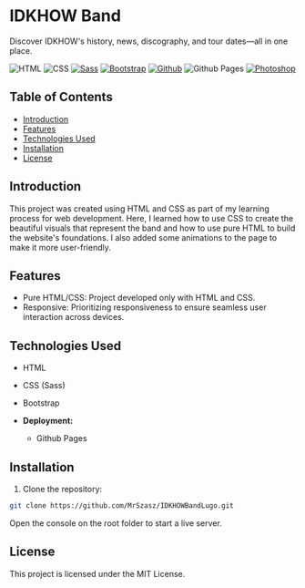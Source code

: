 # IDKHOW Band

Discover IDKHOW's history, news, discography, and tour dates—all in one place.

![HTML](https://img.shields.io/badge/HTML5-E34F26?style=for-the-badge&logo=html5&logoColor=white) ![CSS](https://img.shields.io/badge/CSS3-1572B6?style=for-the-badge&logo=css3&logoColor=white) [![Sass](https://img.shields.io/badge/Sass-CC6699?style=for-the-badge&logo=sass&logoColor=white)](https://sass-lang.com/) [![Bootstrap](https://img.shields.io/badge/Bootstrap-563D7C?style=for-the-badge&logo=bootstrap&logoColor=white)](https://getbootstrap.com/) [![Github](https://img.shields.io/badge/GitHub-100000?style=for-the-badge&logo=github&logoColor=white)](https://github.com/) ![Github Pages](https://img.shields.io/badge/GitHub%20Pages-222222?style=for-the-badge&logo=GitHub%20Pages&logoColor=white) [![Photoshop](https://img.shields.io/badge/Adobe%20Photoshop-31A8FF?style=for-the-badge&logo=Adobe%20Photoshop&logoColor=black)](https://www.adobe.com/products/photoshop.html)

## Table of Contents

- [Introduction](#introduction)
- [Features](#features)
- [Technologies Used](#technologies-used)
- [Installation](#installation)
- [License](#license)

## Introduction

This project was created using HTML and CSS as part of my learning process for web development. Here, I learned how to use CSS to create the beautiful visuals that represent the band and how to use pure HTML to build the website's foundations. I also added some animations to the page to make it more user-friendly.

## Features

- Pure HTML/CSS: Project developed only with HTML and CSS.
- Responsive: Prioritizing responsiveness to ensure seamless user interaction across devices.

## Technologies Used

- HTML
- CSS (Sass)
- Bootstrap

- **Deployment:**
  - Github Pages

## Installation

1. Clone the repository:

```bash
git clone https://github.com/MrSzasz/IDKHOWBandLugo.git
```

Open the console on the root folder to start a live server.

## License

This project is licensed under the MIT License.
